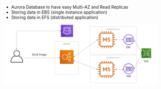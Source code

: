 - Aurora Database to have easy Multi-AZ and Read Replicas
- Storing data in EBS (single instance application)
- Storing data in EFS (distributed application)

![MyWordPress.com](../resources/images/classic-solutions-architecture/MyWordPress.com.png)